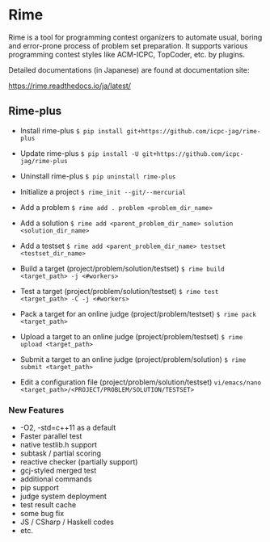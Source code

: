 Rime
========

Rime is a tool for programming contest organizers to automate usual, boring and error-prone process of problem set preparation.
It supports various programming contest styles like ACM-ICPC, TopCoder, etc. by plugins.

Detailed documentations (in Japanese) are found at documentation site:

https://rime.readthedocs.io/ja/latest/


Rime-plus
---------

* Install rime-plus
```$ pip install git+https://github.com/icpc-jag/rime-plus```
* Update rime-plus
```$ pip install -U git+https://github.com/icpc-jag/rime-plus```
* Uninstall rime-plus
```$ pip uninstall rime-plus```

* Initialize a project
```$ rime_init --git/--mercurial```
* Add a problem
```$ rime add . problem <problem_dir_name>```
* Add a solution
```$ rime add <parent_problem_dir_name> solution <solution_dir_name>```
* Add a testset
```$ rime add <parent_problem_dir_name> testset <testset_dir_name>```
* Build a target (project/problem/solution/testset)
```$ rime build <target_path> -j <#workers>```
* Test a target (project/problem/solution/testset)
```$ rime test <target_path> -C -j <#workers>```
* Pack a target for an online judge (project/problem/testset)
```$ rime pack <target_path>```
* Upload a target to an online judge (project/problem/testset)
```$ rime upload <target_path>```
* Submit a target to an online judge (project/problem/solution)
```$ rime submit <target_path>```
* Edit a configuration file (project/problem/solution/testset)
```vi/emacs/nano <target_path>/<PROJECT/PROBLEM/SOLUTION/TESTSET>```

### New Features ###

* -O2, -std=c++11 as a default
* Faster parallel test
* native testlib.h support
* subtask / partial scoring
* reactive checker (partially support)
* gcj-styled merged test
* additional commands
* pip support
* judge system deployment
* test result cache
* some bug fix
* JS / CSharp / Haskell codes
* etc.
